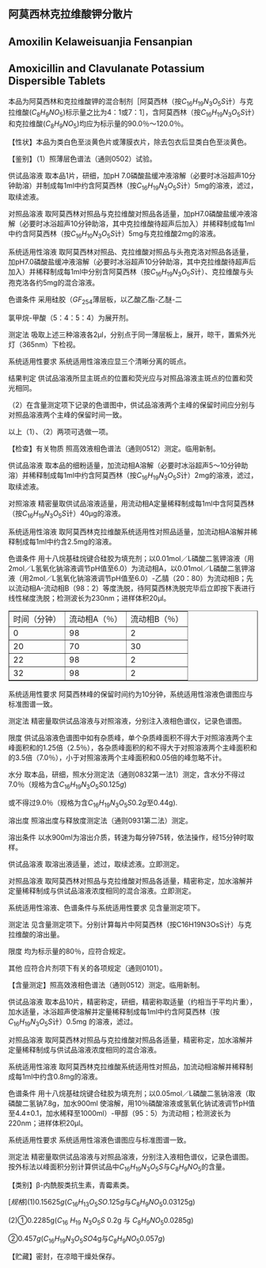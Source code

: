 ## 阿莫西林克拉维酸钾分散片

## Amoxilin Kelaweisuanjia Fensanpian

## Amoxicillin and Clavulanate Potassium Dispersible Tablets

本品为阿莫西林和克拉维酸钾的混合制剂［阿莫西林（按$C_{16}H_{19}N_{3}O_{5}S$计）与克拉维酸$(C_{8}H_{9}NO_{5})$标示量之比为4：1或7：1］，含阿莫西林（按$C_{16}H_{19}N_{3}O_{5}S$计）和克拉维酸$(C_{8}H_{9}NO_{5})$均应为标示量的90.0％～120.0％。

【性状】本品为类白色至淡黄色片或薄膜衣片，除去包衣后显类白色至淡黄色。

【鉴别】（1）照薄层色谱法（通则0502）试验。

供试品溶液 取本品1片，研细，加pH 7.0磷酸盐缓冲液溶解（必要时冰浴超声10分钟助溶）并制成每1ml中约含阿莫西林（按$C_{16}H_{19}N_{3}O_{5}S$计）5mg的溶液，滤过，取续滤液。

对照品溶液 取阿莫西林对照品与克拉维酸对照品各适量，加pH7.0磷酸盐缓冲液溶解（必要时冰浴超声10分钟助溶，其中克拉维酸待超声后加入）并稀释制成每1ml中约含阿莫西林（按$C_{16}H_{10}N_{3}O_{5}S$计）5mg与克拉维酸2mg的溶液。

系统适用性溶液 取阿莫西林对照品、克拉维酸对照品与头孢克洛对照品各适量，加pH7.0磷酸盐缓冲液溶解（必要时冰浴超声10分钟助溶，其中克拉维酸待超声后加入）并稀释制成每1ml中分别含阿莫西林（按$C_{16}H_{19}N_{3}O_{5}S$计）、克拉维酸与头孢克洛各约5mg的混合溶液。

色谱条件 采用硅胶（$GF_{254}$薄层板，以乙酸乙酯-乙醚-二

氯甲烷-甲酸（5：4：5：4）为展开剂。

测定法 吸取上述三种溶液各2μl，分别点于同一薄层板上，展开，晾干，置紫外光灯（365nm）下检视。

系统适用性要求 系统适用性溶液应显三个清晰分离的斑点。

结果判定 供试品溶液所显主斑点的位置和荧光应与对照品溶液主斑点的位置和荧光相同。

（2）在含量测定项下记录的色谱图中，供试品溶液两个主峰的保留时间应分别与对照品溶液两个主峰的保留时间一致。

以上（1）、（2）两项可选做一项。

【检查】有关物质 照高效液相色谱法（通则0512）测定。临用新制。

供试品溶液 取本品的细粉适量，加流动相A溶解（必要时冰浴超声5～10分钟助溶）并稀释制成每1ml中约含阿莫西林（按$C_{16}H_{19}N_{3}O_{5}S$计）2mg的溶液，滤过，取续滤液。

对照溶液 精密量取供试品溶液适量，用流动相A定量稀释制成每1ml中含阿莫西林（按$C_{16}H_{19}N_{3}O_{5}S$计）40μg的溶液。

系统适用性溶液 取阿莫西林克拉维酸系统适用性对照品适量，加流动相A溶解并稀释制成每1ml中约含2.5mg的溶液。

色谱条件 用十八烷基硅烷键合硅胶为填充剂；以0.01mol／L磷酸二氢钾溶液（用2mol／L氢氧化钠溶液调节pH值至6.0）为流动相A，以0.01mol／L磷酸二氢钾溶液（用2mol／L氢氧化钠溶液调节pH值至6.0）-乙腈（20：80）为流动相B；先以流动相A-流动相B（98：2）等度洗脱，待阿莫西林洗脱完毕后立即按下表进行线性梯度洗脱；检测波长为230nm；进样体积20μl。

<table border="1" ><tr>
<td colspan="1" rowspan="1">时间（分钟）</td>
<td colspan="1" rowspan="1">流动相A（％）</td>
<td colspan="1" rowspan="1">流动相B（％）</td>
</tr><tr>
<td colspan="1" rowspan="1">0 </td>
<td colspan="1" rowspan="1">98 </td>
<td colspan="1" rowspan="1">2 </td>
</tr><tr>
<td colspan="1" rowspan="1">20 </td>
<td colspan="1" rowspan="1">70 </td>
<td colspan="1" rowspan="1">30 </td>
</tr><tr>
<td colspan="1" rowspan="1">22 </td>
<td colspan="1" rowspan="1">98 </td>
<td colspan="1" rowspan="1">2 </td>
</tr><tr>
<td colspan="1" rowspan="1">32 </td>
<td colspan="1" rowspan="1">98 </td>
<td colspan="1" rowspan="1">2 </td>
</tr></table>

系统适用性要求 阿莫西林峰的保留时间约为10分钟，系统适用性溶液色谱图应与标准图谱一致。

测定法 精密量取供试品溶液与对照溶液，分别注入液相色谱仪，记录色谱图。

限度 供试品溶液色谱图中如有杂质峰，单个杂质峰面积不得大于对照溶液两个主峰面积和的1.25倍（2.5％），各杂质峰面积的和不得大于对照溶液两个主峰面积和的3.5倍（7.0％），小于对照溶液两个主峰面积和0.05倍的峰忽略不计。

水分 取本品，研细，照水分测定法（通则0832第一法1）测定，含水分不得过7.0％（规格为含$C_{16}H_{19}N_{3}O_{5}S0.125g)$

或不得过9.0％（规格为含$C_{16}H_{19}N_{3}O_{5}S0.2g$至0.44g).

溶出度 照溶出度与释放度测定法（通则0931第二法）测定。

溶出条件 以水900ml为溶出介质，转速为每分钟75转，依法操作，经15分钟时取样。

供试品溶液 取溶出液适量，滤过，取续滤液。立即测定。

对照品溶液 取阿莫西林对照品与克拉维酸对照品各适量，精密称定，加水溶解并定量稀释制成与供试品溶液浓度相同的混合溶液。立即测定。

系统适用性溶液、色谱条件与系统适用性要求 见含量测定项下。

测定法 见含量测定项下。分别计算每片中阿莫西林（按C16H19N3OsS计）与克拉维酸的溶出量。

限度 均为标示量的80％，应符合规定。

其他 应符合片剂项下有关的各项规定（通则0101）。

【含量测定】照高效液相色谱法（通则0512）测定。临用新制。

供试品溶液 取本品10片，精密称定，研细，精密称取适量（约相当于平均片重），加水适量，冰浴超声使溶解并定量稀释制成每1ml中约含阿莫西林（按$C_{16}H_{19}N_{3}O_{5}S$计）0.5mg 的溶液，滤过。

对照品溶液 取阿莫西林对照品与克拉维酸对照品各适量，精密称定，加水溶解并定量稀释制成与供试品溶液浓度相同的混合溶液。

系统适用性溶液 取阿莫西林克拉维酸系统适用性对照品，加流动相溶解并稀释制成每1ml中约含0.8mg的溶液。

色谱条件 用十八烷基硅烷键合硅胶为填充剂；以0.05mol／L磷酸二氢钠溶液（取磷酸二氢钠7.8g，加水900ml 使溶解，用10％磷酸溶液或氢氧化钠试液调节pH值至4.4±0.1，加水稀释至1000ml）-甲醇（95：5）为流动相；检测波长为220nm；进样体积20μl。

系统适用性要求 系统适用性溶液色谱图应与标准图谱一致。

测定法 精密量取供试品溶液与对照品溶液，分别注入液相色谱仪，记录色谱图。按外标法以峰面积分别计算供试品中$C_{16}H_{19}N_{3}O_{5}S$与$C_{8}H_{9}NO_{5}$的含量。

【类别】β-内酰胺类抗生素，青霉素类。

$[规格](1)0.15625g(C_{16}H_{13}O_{5}SO.125g$与$C_{8}H_{9}NO_{5}$0.03125g)

(2)①0.2285g$(C_{16}$ $H_{19}$ $N_{3}O_{5}S$ 0.2g 与 $C_{8}H_{9}NO_{5}$0.0285g)

②0.$457g(C_{16}H_{19}N_{3}O_{5}SO$4g与$C_{8}H_{9}NO_{5}0.057g)$

【贮藏】密封，在凉暗干燥处保存。